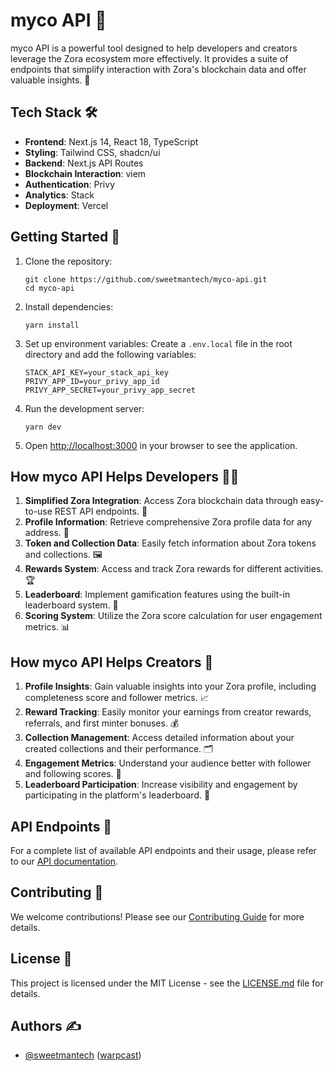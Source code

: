 # myco API 🌟

myco API is a powerful tool designed to help developers and creators leverage the Zora ecosystem more effectively. It provides a suite of endpoints that simplify interaction with Zora's blockchain data and offer valuable insights. 🚀

## Tech Stack 🛠️

- **Frontend**: Next.js 14, React 18, TypeScript
- **Styling**: Tailwind CSS, shadcn/ui
- **Backend**: Next.js API Routes
- **Blockchain Interaction**: viem
- **Authentication**: Privy
- **Analytics**: Stack
- **Deployment**: Vercel

## Getting Started 🏁

1. Clone the repository:

   ```
   git clone https://github.com/sweetmantech/myco-api.git
   cd myco-api
   ```

2. Install dependencies:

   ```
   yarn install
   ```

3. Set up environment variables:
   Create a `.env.local` file in the root directory and add the following variables:

   ```
   STACK_API_KEY=your_stack_api_key
   PRIVY_APP_ID=your_privy_app_id
   PRIVY_APP_SECRET=your_privy_app_secret
   ```

4. Run the development server:

   ```
   yarn dev
   ```

5. Open [http://localhost:3000](http://localhost:3000) in your browser to see the application.

## How myco API Helps Developers 👨‍💻

1. **Simplified Zora Integration**: Access Zora blockchain data through easy-to-use REST API endpoints. 🔗
2. **Profile Information**: Retrieve comprehensive Zora profile data for any address. 👤
3. **Token and Collection Data**: Easily fetch information about Zora tokens and collections. 🖼️
4. **Rewards System**: Access and track Zora rewards for different activities. 🏆
5. **Leaderboard**: Implement gamification features using the built-in leaderboard system. 🏅
6. **Scoring System**: Utilize the Zora score calculation for user engagement metrics. 📊

## How myco API Helps Creators 🎨

1. **Profile Insights**: Gain valuable insights into your Zora profile, including completeness score and follower metrics. 📈
2. **Reward Tracking**: Easily monitor your earnings from creator rewards, referrals, and first minter bonuses. 💰
3. **Collection Management**: Access detailed information about your created collections and their performance. 🗂️
4. **Engagement Metrics**: Understand your audience better with follower and following scores. 🤝
5. **Leaderboard Participation**: Increase visibility and engagement by participating in the platform's leaderboard. 🌟

## API Endpoints 🔌

For a complete list of available API endpoints and their usage, please refer to our [API documentation](https://docs.myco-api.com).

## Contributing 🤝

We welcome contributions! Please see our [Contributing Guide](CONTRIBUTING.md) for more details.

## License 📄

This project is licensed under the MIT License - see the [LICENSE.md](LICENSE.md) file for details.

## Authors ✍️

- [@sweetmantech](https://github.com/sweetmantech) ([warpcast](https://warpcast.com/sweetman-eth))
